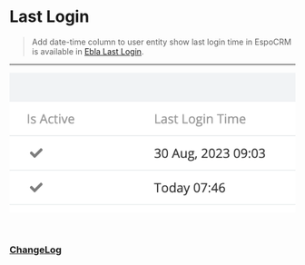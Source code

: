 # Last Login  <a href="https://www.eblasoft.com.tr/espocrm-extension-page/espocrm-last-login" target="_blank" id="ext-version" data-id="64ef04e1cce6f0281"></a>

> Add date-time column to user entity show last login time in EspoCRM is available
> in [Ebla Last Login](https://www.eblasoft.com.tr/espocrm-extension-page/last-login).
 
---

![Last Login](../../_static/images/extensions/last-login/last-login.png)

<br>

### <font color=gray> [ChangeLog](changelog.md) </font>